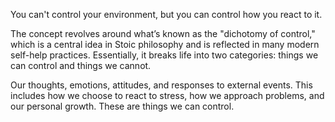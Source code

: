 You can't control your environment, but you can control how you react to it. 

The concept revolves around what’s known as the "dichotomy of control," which is a central idea in Stoic philosophy and is reflected in many modern self-help practices. Essentially, it breaks life into two categories: things we can control and things we cannot.

Our thoughts, emotions, attitudes, and responses to external events. This includes how we choose to react to stress, how we approach problems, and our personal growth. These are things we can control.
